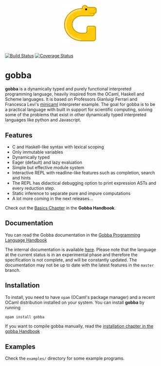 
# <p align="center"><img alt="gobba" src="assets/gobba.png" width = 25% /></p>

[![Build Status](https://travis-ci.org/0x0f0f0f/gobba.svg?branch=master)](https://travis-ci.org/0x0f0f0f/gobba) [![Coverage Status](https://coveralls.io/repos/github/0x0f0f0f/gobba/badge.svg?branch=)](https://coveralls.io/github/0x0f0f0f/gobba?branch=)

# gobba

**gobba** is a dynamically typed and purely functional interpreted
programming language, heavily inspired from the OCaml,
Haskell and Scheme languages. It is based on Professors Gianluigi Ferrari and Francesca Levi's
[minicaml](http://pages.di.unipi.it/levi/codice-18/evalFunEnvFull.ml) interpreter example. The goal for gobba is to be a practical language
with built in support for scientific computing, solving some of the problems
that exist in other dynamically typed interpreted languages like python and
Javascript.

## Features
* C and Haskell-like syntax with lexical scoping
* Only immutable variables
* Dynamically typed
* Eager (default) and lazy evaluation
* Simple but effective module system
* Interactive REPL with readline-like features such as completion, search and hints
* The REPL has didactical debugging option to print expression ASTs and every reduction step.
* Static inference to separate pure and impure computations
* A lot more coming in the next releases...

Check out the [Basics Chapter](https://0x0f0f0f.github.io/gobba-book/basics) in the **Gobba Handbook**.

## Documentation

You can read the Gobba documentation in the [Gobba Programming Language Handbook](https://0x0f0f0f.github.io/gobba-book)

The internal documentation is available
[here](https://0x0f0f0f.github.io/gobba). Please note that the language at the
current status is in an experimental phase and therefore the specification is
not complete, and will be constantly updated. The documentation may not be up to
date with the latest features in the `master` branch.

## Installation
To install, you need to have `opam` (OCaml's package manager) and a recent OCaml
distribution installed on your system.
You can install **gobba** by running
```bash
opam install gobba
```

If you want to compile gobba manually, read the [installation chapter in the gobba Handbook](https://0x0f0f0f.github.io/gobba-book/install.html)

## Examples
Check the `examples/` directory for some example programs.


